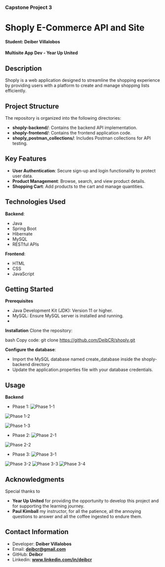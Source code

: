 ### Capstone Project 3


# Shoply E-Commerce API and Site

#### Student: Deiber Villalobos

#### Multisite App Dev - Year Up United

## Description
Shoply is a web application designed to streamline the shopping experience by providing users with a platform to create and manage shopping lists efficiently.

## Project Structure
The repository is organized into the following directories:

- **shoply-backend/**: Contains the backend API implementation.
- **shoply-frontend/**: Contains the frontend application code.
- **shoply_postman_collections/**: Includes Postman collections for API testing.


## Key Features
- **User Authentication**: Secure sign-up and login functionality to protect user data.
- **Product Management**: Browse, search, and view product details.
- **Shopping Cart**: Add products to the cart and manage quantities.

## Technologies Used
**Backend**:

- Java
- Spring Boot
- Hibernate
- MySQL
- RESTful APIs

**Frontend**:

- HTML
- CSS
- JavaScript

##  Getting Started
**Prerequisites**
- Java Development Kit (JDK): Version 11 or higher.
- MySQL: Ensure MySQL server is installed and running.
- 
**Installation**
Clone the repository:

bash
Copy code: git clone https://github.com/DeibCR/shoply.git

**Configure the database**:

- Import the  MySQL database named create_database inside the shoply-backend directory
- Update the application.properties file with your database credentials.

## Usage 

**Backend**
- Phase 1:
![ Phase 1-1](C:\pluralsight\shoply\shoply-backend\images\phase1-1.png)

![ Phase 1-2](C:\pluralsight\shoply\shoply-backend\images\phase1-2.png)

![ Phase 1-3](C:\pluralsight\shoply\shoply-backend\images\phase1-3.png)

- Phase 2:
![ Phase 2-1](C:\pluralsight\shoply\shoply-backend\images\phase2-bug-1.png)

![ Phase 2-2](C:\pluralsight\shoply\shoply-backend\images\phase2-Bug-2.png)

- Phase 3:
![ Phase 3-1](C:\pluralsight\shoply\shoply-backend\images\phase3-1.png)

![ Phase 3-2](C:\pluralsight\shoply\shoply-backend\images\phase3-2.png)
![ Phase 3-3](C:\pluralsight\shoply\shoply-backend\images\phase3-3.png)
![ Phase 3-4](C:\pluralsight\shoply\shoply-backend\images\phase3-4.png)

## Acknowledgments
Special thanks to
- **Year Up United** for providing the opportunity to develop this project and for supporting the learning journey.
- **Paul Kimball** my instructor, for all the patience, all the annoying questions to answer and all the coffee ingested to endure them.

## Contact Information
- Developer: **Deiber Villalobos**
- Email: **deibcr@gmail.com**
- GitHub: **Deibcr**
- Linkedin: **www.linkedin.com/in/deibcr**
